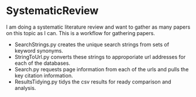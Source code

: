 # SystematicReview

I am doing a systematic literature review and want to gather as many papers on this topic as I can. This is a workflow for gathering papers. 

* SearchStrings.py creates the unique search strings from sets of keyword synonyms. 
* StringToUrl.py converts these strings to approporiate url addresses for each of the databases. 
* Search.py requests page information from each of the urls and pulls the key citation information. 
* ResultsTidying.py tidys the csv results for ready comparison and analysis. 